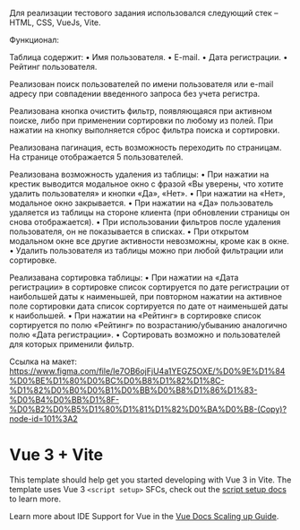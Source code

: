 Для реализации тестового задания использовался следующий стек – HTML, CSS, VueJs, Vite.

Функционал:

Таблица содержит:
• Имя пользователя.
• E-mail.
• Дата регистрации.
• Рейтинг пользователя.

Реализован поиск пользователей по имени пользователя или e-mail адресу при совпадении введенного запроса без учета регистра.

Реализована кнопка очистить фильтр, появляющаяся при активном поиске, либо при применении сортировки по любому из полей. При нажатии на кнопку выполняется сброс фильтра поиска и сортировки.

Реализована пагинация, есть возможность переходить по страницам. На странице отображается 5 пользователей.

Реализована возможность удаления из таблицы:
• При нажатии на крестик выводится модальное окно с фразой «Вы уверены, что хотите удалить пользователя» и кнопки «Да», «Нет».
• При нажатии на «Нет», модальное окно закрывается.
• При нажатии на «Да» пользователь удаляется из таблицы на стороне клиента (при обновлении страницы он снова отображается).
• При использовании фильтров после удаления пользователя, он не показывается в списках.
• При открытом модальном окне все другие активности невозможны, кроме как в окне.
• Удалить пользователя из таблицы можно при любой фильтрации или сортировке.

Реализавана сортировка таблицы:
• При нажатии на «Дата регистрации» в сортировке список сортируется по дате регистрации от наибольшей даты к наименьшей, при повторном нажатии на активное поле сортировки дата список сортируется по дате от наименьшей даты к наибольшей.
• При нажатии на «Рейтинг» в сортировке список сортируется по полю «Рейтинг» по возрастанию/убыванию аналогично полю «Дата регистрации».
• Сортировать возможно и пользователей для которых применили фильтр.


Ссылка на макет: https://www.figma.com/file/Ie7OB6ojFjU4a1YEGZ5OXE/%D0%9E%D1%84%D0%BE%D1%80%D0%BC%D0%B8%D1%82%D1%8C-%D1%82%D0%B0%D0%B1%D0%BB%D0%B8%D1%86%D1%83-%D0%B4%D0%BB%D1%8F-%D0%B2%D0%B5%D1%80%D1%81%D1%82%D0%BA%D0%B8-(Copy)?node-id=101%3A2

# Vue 3 + Vite

This template should help get you started developing with Vue 3 in Vite. The template uses Vue 3 `<script setup>` SFCs, check out the [script setup docs](https://v3.vuejs.org/api/sfc-script-setup.html#sfc-script-setup) to learn more.

Learn more about IDE Support for Vue in the [Vue Docs Scaling up Guide](https://vuejs.org/guide/scaling-up/tooling.html#ide-support).
